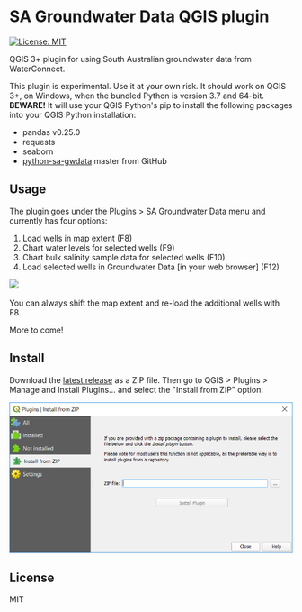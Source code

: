 # SA Groundwater Data QGIS plugin

[![License: MIT](https://img.shields.io/badge/License-MIT-yellow.svg)](https://opensource.org/licenses/MIT)

QGIS 3+ plugin for using South Australian groundwater data from WaterConnect.
    
This plugin is experimental. Use it at your own risk. It should work
on QGIS 3+, on Windows, when the bundled Python is version 3.7 and 64-bit.
**BEWARE!** It will use your QGIS Python's pip to install the following packages
into your QGIS Python installation:

- pandas v0.25.0
- requests
- seaborn
- [python-sa-gwdata](https://github.com/kinverarity1/python-sa-gwdata) master from GitHub

## Usage

The plugin goes under the Plugins > SA Groundwater Data menu and currently has four options:

1. Load wells in map extent (F8)
2. Chart water levels for selected wells (F9)
3. Chart bulk salinity sample data for selected wells (F10)
4. Load selected wells in Groundwater Data [in your web browser] (F12)

![](docs/demo.gif)

You can always shift the map extent and re-load the additional wells with F8.

More to come!

## Install

Download the [latest release](https://github.com/kinverarity1/sa-gwdata-qgis/releases) as a ZIP file.
Then go to QGIS > Plugins > Manage and Install Plugins... and select the "Install from ZIP" option:

![](docs/install-plugin-from-zip.png)

## License

MIT

